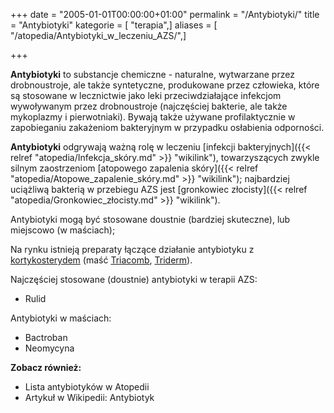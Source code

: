 +++
date = "2005-01-01T00:00:00+01:00"
permalink = "/Antybiotyki/"
title = "Antybiotyki"
kategorie = [ "terapia",]
aliases = [ "/atopedia/Antybiotyki_w_leczeniu_AZS/",]

+++

**Antybiotyki** to substancje chemiczne - naturalne, wytwarzane przez drobnoustroje, ale także syntetyczne, produkowane przez człowieka, które są stosowane w lecznictwie jako leki przeciwdziałające infekcjom wywoływanym przez drobnoustroje (najczęściej bakterie, ale także mykoplazmy i pierwotniaki). Bywają także używane profilaktycznie w zapobieganiu zakażeniom bakteryjnym w przypadku osłabienia odporności.

**Antybiotyki** odgrywają ważną rolę w leczeniu [infekcji bakteryjnych]({{< relref "atopedia/Infekcja_skóry.md" >}} "wikilink"), towarzyszących zwykle silnym zaostrzeniom [atopowego zapalenia skóry]({{< relref "atopedia/Atopowe_zapalenie_skóry.md" >}} "wikilink"); najbardziej uciążliwą bakterią w przebiegu AZS jest [gronkowiec złocisty]({{< relref "atopedia/Gronkowiec_złocisty.md" >}} "wikilink").

<div align="center">
</div>
Antybiotyki mogą być stosowane doustnie (bardziej skuteczne), lub miejscowo (w maściach);

Na rynku istnieją preparaty łączące działanie antybiotyku z [kortykosterydem](/atopedia/Kortykosterydy "wikilink") (maść [Triacomb](/atopedia/Triacomb "wikilink"), [Triderm](/atopedia/Triderm "wikilink")).

Najczęściej stosowane (doustnie) antybiotyki w terapii AZS:

-   Rulid

Antybiotyki w maściach:

-   Bactroban
-   Neomycyna

**Zobacz również:**

-   Lista antybiotyków w Atopedii
-   Artykuł w Wikipedii: Antybiotyk
